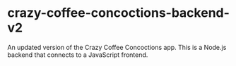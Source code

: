 # crazy-coffee-concoctions-backend-v2
An updated version of the Crazy Coffee Concoctions app. This is a Node.js backend that connects to a JavaScript frontend.
